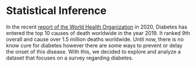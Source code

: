 # Statistical Inference
In the recent [report of the World Health Organization](https://www.who.int/news-room/fact-sheets/detail/the-top-10-causes-of-death) in 2020, 
Diabetes has entered the top 10 causes of death worldwide in the year 2019. It ranked 9th overall and cause over 1.5 million deaths worldwide. 
Until now, there is no know cure for diabetes however there are some ways to prevent or delay the onset of this disease. With this, we decided 
to explore and analyze a dataset that focuses on a survey regarding diabetes. 